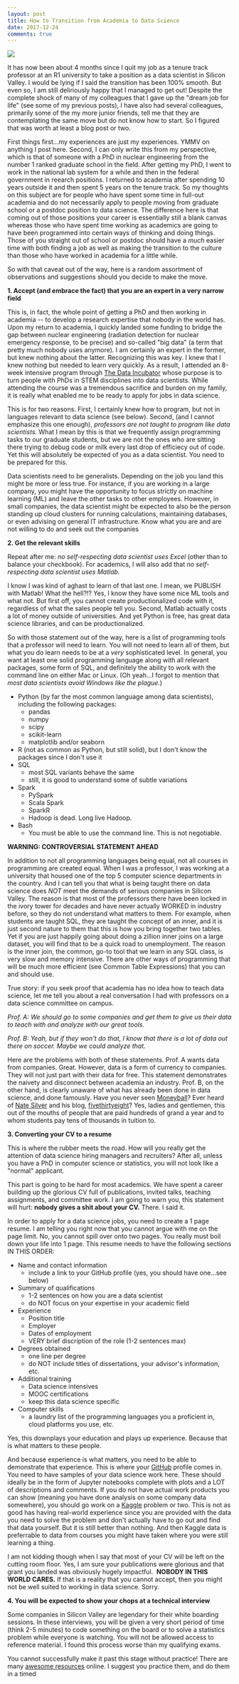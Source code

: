 ```yaml
---
layout: post
title: How to Transition from Academia to Data Science
date: 2017-12-24
comments: true
---
```




![](https://media-exp2.licdn.com/mpr/mpr/AAEAAQAAAAAAAAyEAAAAJDg1ZTIwZTk0LThiZDgtNDczOC1hMDMwLTRmMzc2YjA3NjdkNw.jpg)

It has now been about 4 months since I quit my job as a tenure track professor at an R1 university to take a position as a data scientist in Silicon Valley.  I would be lying if I said the transition has been 100% smooth.  But even so, I am still deliriously happy that I managed to get out!  Despite the complete shock of many of my colleagues that I gave up the "dream job for life" (see some of my previous posts), I have also had several colleagues, primarily some of the my more junior friends, tell me that they are contemplating the same move but do not know how to start.  So I figured that was worth at least a blog post or two.

First things first...my experiences are just my experiences.  YMMV on anything I post here.  Second, I can only write this from my perspective, which is that of someone with a PhD in nuclear engineering from the number 1 ranked graduate school in the field.  After getting my PhD, I went to work in the national lab system for a while and then in the federal government in reearch positions.  I returned to academia after spending 10 years outside it and then spent 5 years on the tenure track.  So my thoughts on this subject are for people who have spent some time in full-out academia and do not necessarily apply to people moving from graduate school or a postdoc position to data science.  The difference here is that coming out of those positions your career is essentially still a blank canvas whereas those who have spent time working as academics are going to have been programmed into certain ways of thinking and doing things.  Those of you straight out of school or postdoc should have a _much_ easier time with both finding a job as well as making the transition to the culture than those who have worked in academia for a little while.

So with that caveat out of the way, here is a random assortment of observations and suggestions should you decide to make the move.


**1. Accept (and embrace the fact) that you are an expert in a very narrow field**

This is, in fact, the whole point of getting a PhD and then working in academia -- to develop a research expertise that nobody in the world has.  Upon my return to academia, I quickly landed some funding to bridge the gap between nuclear engineering (radiation detection for nuclear emergency response, to be precise) and so-called "big data" (a term that pretty much nobody uses anymore).  I am certainly an expert in the former, but knew nothing about the latter.  Recognizing this was key.  I knew that I knew nothing but needed to learn very quickly.  As a result, I attended an 8-week intensive program through [The Data Incubator](https://www.thedataincubator.com/) whose purpose is to turn people with PhDs in STEM disciplines into data scientists.  While attending the course was a tremendous sacrifice and burden on my family, it is really what enabled me to be ready to apply for jobs in data science.

This is for two reasons.  First, I certainly knew how to program, but not in languages relevant to data science (see below).  Second, (and I cannot emphasize this one enough), _professors are not taught to program like data scientists._ What I mean by this is that we frequently assign programming tasks to our graduate students, but we are not the ones who are sitting there trying to debug code or milk every last drop of efficiecy out of code.  Yet this will absolutely be expected of you as a data scientist.  You need to be prepared for this.

Data scientists need to be generalists.  Depending on the job you land this might be more or less true.  For instance, if you are working in a large company, you might have the opportunity to focus strictly on machine learning (ML) and leave the other tasks to other employees.  However, in small companies, the data scientist might be expected to also be the person standing up cloud clusters for running calculations, maintaining databases, or even advising on general IT infrastructure.  Know what you are and are not willing to do and seek out the companies

**2. Get the relevant skills**

Repeat after me: _no self-respecting data scientist uses Excel_ (other than to balance your checkbook).  For academics, I will also add that _no self-respecting data scientist uses Matlab._ 

I know I was kind of aghast to learn of that last one.  I mean, we PUBLISH with Matlab!  What the hell?!?  Yes, I know they have some nice ML tools and what not.  But first off, you cannot create productionalized code with it, regardless of what the sales people tell you.  Second, Matlab actually costs a lot of money outside of universities.  And yet Python is free, has great data science libraries, and can be productionalized.

So with those statement out of the way, here is a list of programming tools that a professor will need to learn.  You will not need to learn all of them, but what you do learn needs to be at a _very_ sophisticated level.  In general, you want at least one solid programming language along with all relevant packages, some form of SQL, and definitely the ability to work with the command line on either Mac or Linux.  (Oh yeah...I forgot to mention that _most data scientists avoid Windows like the plague._) 

- Python (by far the most common language among data scientists), including the following packages:
    - pandas
    - numpy
    - scipy
    - scikit-learn
    - matplotlib and/or seaborn
- R (not as common as Python, but still solid), but I don't know the packages since I don't use it
- SQL
    - most SQL variants behave the same
    - still, it is good to understand some of subtle variations
- Spark
    - PySpark
    - Scala Spark
    - SparkR
    - Hadoop is dead.  Long live Hadoop.
- Bash
    - You must be able to use the command line.  This is not negotiable.

**WARNING: CONTROVERSIAL STATEMENT AHEAD**

In addition to not all programming languages being equal, not all courses in programming are created equal.  When I was a professor, I was working at a university that housed one of the top 5 computer science departments in the country.  And I can tell you that what is being taught there on data science does _NOT_ meet the demands of serious companies in Silicon Valley.  The reason is that most of the professors there have been locked in the ivory tower for decades and have never actually WORKED in industry before, so they do not understand what matters to them.  For example, when students are taught SQL, they are taught the concept of an inner, and it is just second nature to them that this is how you bring together two tables.  Yet if you are just happily going about doing a zillion inner joins on a large dataset, you will find that to be a quick road to unemployment.  The reason is the inner join, the common, go-to tool that we learn in any SQL class, is very slow and memory intensive.  There are other ways of programming that will be much more efficient (see Common Table Expressions) that you can and should use.

True story: if you seek proof that academia has no idea how to teach data science, let me tell you about a real conversation I had with professors on a data science committee on campus.  

_Prof. A: We should go to some companies and get them to give us their data to teach with and analyze with our great tools._

_Prof. B: Yeah, but if they won't do that, I know that there is a lot of data out there on soccer.  Maybe we could analyze that._

Here are the problems with both of these statements.  Prof. A wants data from companies.  Great.  However, data is a form of currency to companies.  They will not just part with their data for free.  This statement demonstrates the naivety and disconnect between academia an industry.  Prof. B, on the other hand, is clearly unaware of what has already been done in data science, and done famously.  Have you never seen [Moneyball](http://www.imdb.com/title/tt1210166/?ref_=nv_sr_1)?  Ever heard of [Nate Silver](https://en.wikipedia.org/wiki/Nate_Silver) and his blog, [fivethirtyeight](http://fivethirtyeight.com/)?  Yes, ladies and gentlemen, this out of the mouths of people that are paid hundreds of grand a year and to whom students pay tens of thousands in tuition to.  


**3. Converting your CV to a resume**

This is where the rubber meets the road.  How will you really get the attention of data science hiring managers and recruiters?  After all, unless you have a PhD in computer science or statistics, you will not look like a "normal" applicant.

This part is going to be hard for most academics.  We have spent a career building up the glorious CV full of publications, invited talks, teaching assignments, and committee work.  I am going to warn you, this statement will hurt: **nobody gives a shit about your CV.**  There.  I said it.  

In order to apply for a data science jobs, you need to create a 1 page resume.  I am telling you right now that you cannot argue with me on the page limit.  No, you cannot spill over onto two pages.  You really must boil down your life into 1 page.  This resume needs to have the following sections IN THIS ORDER:

- Name and contact information
    - include a link to your GitHub profile (yes, you should have one...see below)
- Summary of qualifications
    - 1-2 sentences on how you are a data scientist
    - do NOT focus on your expertise in your academic field
- Experience
    - Position title
    - Employer
    - Dates of employment
    - VERY brief discription of the role (1-2 sentences max)
- Degrees obtained
    - one line per degree
    - do NOT include titles of dissertations, your advisor's information, etc.
- Additional training
    - Data science intensives
    - MOOC certifications
    - keep this data science specific
- Computer skills
    - a laundry list of the programming languages you a proficient in, cloud platforms you use, etc.


Yes, this downplays your education and plays up experience.  Because that is what matters to these people.  

And because experience is what matters, you need to be able to demonstrate that experience.  This is where your [GitHub](http://www.github.com) profile comes in.  You need to have samples of your data science work here.  These should ideally be in the form of Jupyter notebooks complete with plots and a LOT of descriptions and comments.  If you do not have actual work products you can show (meaning you have done analysis on some company data somewhere), you should go work on a [Kaggle](http://www.kaggle.com) problem or two.  This is not as good has having real-world experience since you are provided with the data you need to solve the problem and don't actually have to go out and find that data yourself.  But it is still better than nothing.  And then Kaggle data is preferrable to data from courses you might have taken where you were still learning a thing.

I am not kidding though when I say that most of your CV will be left on the cutting room floor.  Yes, I am sure your publications were glorious and that grant you landed was obviously hugely impactful.  **NOBODY IN THIS WORLD CARES.** If that is a reality that you cannot accept, then you might not be well suited to working in data science.  Sorry.


**4. You will be expected to show your chops at a technical interview**

Some companies in Silicon Valley are legendary for their white boarding sessions.  In these interviews, you will be given a very short period of time (think 2-5 minutes) to code something on the board or to solve a statistics problem while everyone is watching.  You will not be allowed access to reference material.  I found this process worse than my qualifying exams.  

You cannot successfully make it past this stage without practice!  There are many [awesome resources](https://github.com/yangshun/tech-interview-handbook) online.  I suggest you practice them, and do them in a timed 
